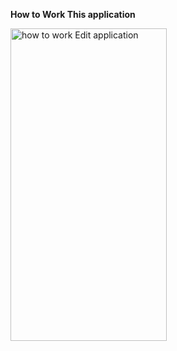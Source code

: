 <b><strong>How to Work This application</strong></b>


<img alt="how to work Edit application" width="250" height="500" src="https://media.giphy.com/media/v1.Y2lkPTc5MGI3NjExOGRqYzl6cm8wd2hnd3c0cTBmNzMwa3MwYnM0aGhydG1raXozdHRiYiZlcD12MV9pbnRlcm5hbF9naWZfYnlfaWQmY3Q9Zw/Aqi8lnuVlMr0KQSFJs/giphy.gif">

